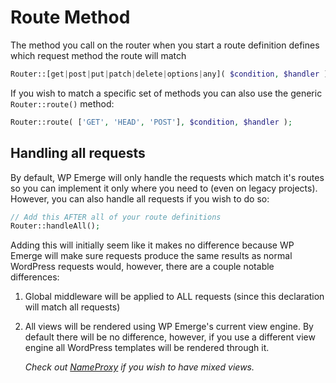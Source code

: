 # Route Method

The method you call on the router when you start a route definition defines which request method the route will match

```php
Router::[get|post|put|patch|delete|options|any]( $condition, $handler );
```

If you wish to match a specific set of methods you can also use the generic `Router::route()` method:

```php
Router::route( ['GET', 'HEAD', 'POST'], $condition, $handler );
```

## Handling all requests

By default, WP Emerge will only handle the requests which match it's routes so you can implement it only where you need to (even on legacy projects). However, you can also handle all requests if you wish to do so:
```php
// Add this AFTER all of your route definitions
Router::handleAll();
```

Adding this will initially seem like it makes no difference because WP Emerge will make sure requests produce the same results as normal WordPress requests would, however, there are a couple notable differences:

1. Global middleware will be applied to ALL requests (since this declaration will match all requests)
1. All views will be rendered using WP Emerge's current view engine. By default there will be no difference, however, if you use a different view engine all WordPress templates will be rendered through it.

    _Check out [NameProxy](../view/overview.md#nameproxy) if you wish to have mixed views._
